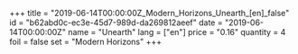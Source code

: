 +++
title = "2019-06-14T00:00:00Z_Modern_Horizons_Unearth_[en]_false"
id = "b62abd0c-ec3e-45d7-989d-da269812aeef"
date = "2019-06-14T00:00:00Z"
name = "Unearth"
lang = ["en"]
price = "0.16"
quantity = 4
foil = false
set = "Modern Horizons"
+++
